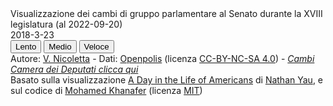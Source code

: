 <head>
<title>Cambi gruppo Senato XVIII</title>
<link rel="stylesheet" href="style/style.css" type="text/css" media="screen" />
<link rel="stylesheet" type="text/css" href="//cloud.typography.com/7626174/696048/css/fonts.css" />
<link href='https://fonts.googleapis.com/css?family=Inconsolata' rel='stylesheet' type='text/css'>
</head>
<meta charset="utf-8">
<style>

.node {
  stroke-width: 1.5px;
}

</style>
<body>
   
<!-- Connecting with D3 library-->
<script src="https://d3js.org/d3.v3.min.js" charset="utf-8"></script>
  
<div id="main-wrapper">
<div id="sidebar">
<div id="title">Visualizzazione dei cambi di gruppo parlamentare al Senato durante la XVIII legislatura (al 2022-09-20)</div>
<div id="current_time">2018-3-23</div>
<div id="speed">
<div id="block_container">
<button type="button" >
<div class="togglebutton slow current" data-val="slow">Lento</div>
</button>
<button type="button" >
<div class="togglebutton medium" data-val="medium">Medio</div>
</button>
<button type="button" >
<div class="togglebutton fast" data-val="fast">Veloce</div>
</button>
</div>
<div class="clr"></div>
</div>
<div id="note"></div>
</div>
<div id="chart"></div>
<div id="cite">
Autore: <a href="https://twitter.com/vi__enne" target="_blank" rel="noopener">V. Nicoletta</a> - 
Dati: <a href="https://parlamento18.openpolis.it/i-gruppi-in-parlamento/senato" target="_blank" rel="noopener">Openpolis</a> 
(licenza 
<a href="https://creativecommons.org/licenses/by-nc/4.0/" target="_blank" rel="noopener">CC-BY-NC-SA 4.0</a>) -  
<a href="https://vi-enne.github.io/cambiCamera18/" target="_blank" rel="noopener"><i>Cambi Camera dei Deputati clicca qui</i></a>
<br>
Basato sulla visualizzazione 
<a href="https://flowingdata.com/2015/12/15/a-day-in-the-life-of-americans/" target="_blank" rel="noopener">A Day in the Life of Americans</a> di 
<a href="https://flowingdata.com/about" target="_blank" rel="noopener">Nathan Yau</a>, e sul codice di 
<a href="https://gist.github.com/mohamedkhanafer/2f2ed4e2e7bff2c96481258675f88470" target="_blank" rel="noopener">Mohamed Khanafer</a> (licenza 
<a href="https://opensource.org/licenses/MIT" target="_blank" rel="noopener">MIT</a>)
</div>
<div class="clr"></div>
</div>
<!-- Connecting with D3 library-->
<script src="https://d3js.org/d3.v3.min.js" charset="utf-8"></script>
<script>
var USER_SPEED = "slow";

var width = 900,
    height = 750,
	padding = 1,
	maxRadius = 3;
	// color = d3.scale.category10();
	
var sched_objs = [],
	curr_time = 0;

var act_codes = [
	{"index": "9", "short": "Lega", "desc": "Lega"},
	{"index": "0", "short": "Fratelli d'Italia", "desc": "FdI"},
	{"index": "5", "short": "Autonomie", "desc": "Aut"},
	{"index": "11", "short": "CAL-PC-Idv", "desc": "CAL-PC-Idv"},
	{"index": "1", "short": "Misto", "desc": "Misto"},
	{"index": "6", "short": "PD", "desc": "PD"},
	{"index": "4", "short": "IPF-CD", "desc": "IpF"},
	{"index": "3", "short": "M5S", "desc": "M5S"},
	{"index": "2", "short": "Italia Viva-PSI", "desc": "IV"},
	{"index": "7", "short": "Eu-MAIE-CD", "desc": "EU-MAIE-CD"},
	{"index": "8", "short": "Forza Italia", "desc": "FI"},
	{"index": "10", "short": "Fuori Parlamento", "desc": "Out"},
];

var speeds = { "slow": 1000, "medium": 200, "fast": 20 };

var time_notes = [
	{ "start_time": 1, "stop_time": 60, "note": "Inizio XVIII legislatura della Repubblica Italiana" },
	{ "start_time": 540, "stop_time": 640, "note": "Nasce Italia Viva-PSI" },
	{ "start_time": 1040, "stop_time": 1060, "note": "Breve formazione del gruppo Eu-MAIE-CD" },
	{ "start_time": 1064, "stop_time": 1164, "note": "Espulsione senatori M5S che non hanno votato la fiducia al governo Draghi" },
	{ "start_time": 1406, "stop_time": 1466, "note": "Si forma per un giorno il gruppo CAL-Idv" },
	{ "start_time": 1496, "stop_time": 1540, "note": "Nasce CAL-PC-Idv" },
	{ "start_time": 1555, "stop_time": 1650, "note": "Nasce Insieme Per il Futuro-CD" },
];
var notes_index = 0;

// Activity to put in center of circle arrangement
var center_act = "Out",
	center_pt = { "x": 380, "y": 365 };

// Coordinates for activities
var foci = {};
act_codes.forEach(function(code, i) {
	if (code.desc == center_act) {
		foci[code.index] = center_pt;
	} else {
		var theta = 2 * Math.PI / (act_codes.length-1);
		foci[code.index] = {x: 250 * Math.cos(i * theta)+380, y: 250 * Math.sin(i * theta)+365 };
	}
});

// Start the SVG
var svg = d3.select("#chart").append("svg")
    .attr("width", width)
    .attr("height", height);

//Data loading   
d3.csv('https://gist.githubusercontent.com/vi-enne/d2132a60b8580bf15dab94f787e48785/raw/bef1307a372656add02d9437b8d9412fbd69cb10/senato18', function(data) {
	data.forEach(function(d) {
		var day_array = d.day.split(",");
		var activities = [];
		for (var i=0; i < day_array.length; i++) {
			// Duration
			if (i % 2 == 1) {
				activities.push({'act': day_array[i-1], 'duration': +day_array[i]});
			}
		}
		sched_objs.push(activities);
	});

	// Used for percentages by time
	var act_counts = { "0": 0, "1": 0, "2": 0, "3": 0, "4": 0, "5": 0, "6": 0, "7": 0, "8": 0, "9": 0, "10": 0, "11": 0, "12": 0, "13": 0, "14": 0, "15": 0, "16": 0 };

  	// A node for each person's schedule
	var nodes = sched_objs.map(function(o,i) {
		var act = o[0].act;
		act_counts[act] += 1;
		var init_x = foci[act].x + Math.random();
		var init_y = foci[act].y + Math.random();
		return {
			act: act,
			radius: 3,
			x: init_x,
			y: init_y,
			color: color(act),
			moves: 0,
			next_move_time: o[0].duration,
			sched: o,
		}
	});

  	var force = d3.layout.force()
		.nodes(nodes)
		.size([width, height])
		// .links([])
		.gravity(0)
		.charge(0)
		.friction(.9)
		.on("tick", tick)
		.start();

	var circle = svg.selectAll("circle")
		.data(nodes)
	  .enter().append("circle")
		.attr("r", function(d) { return d.radius; })
		.style("fill", function(d) { return d.color; });
		// .call(force.drag);
	
	// Activity labels
	var label = svg.selectAll("text")
		.data(act_codes)
	  .enter().append("text")
		.attr("class", "actlabel")
		.attr("x", function(d, i) {
			if (d.desc == center_act) {
				return center_pt.x;
			} else {
				var theta = 2 * Math.PI / (act_codes.length-1);
				return 340 * Math.cos(i * theta)+380;
			}
			
		})
		.attr("y", function(d, i) {
			if (d.desc == center_act) {
				return center_pt.y;
			} else {
				var theta = 2 * Math.PI / (act_codes.length-1);
				return 340 * Math.sin(i * theta)+365;
			}
			
		});

  	label.append("tspan")
		.attr("x", function() { return d3.select(this.parentNode).attr("x"); })
		// .attr("dy", "1.3em")
		.attr("text-anchor", "middle")
		.text(function(d) {
			return d.short;
		});
	label.append("tspan")
		.attr("dy", "1.3em")
		.attr("x", function() { return d3.select(this.parentNode).attr("x"); })
		.attr("text-anchor", "middle")
		.attr("class", "actpct")
		.text(function(d) {
			return act_counts[d.index];
		});

  	// Update nodes based on activity and duration
	function timer() {
		d3.range(nodes.length).map(function(i) {
			var curr_node = nodes[i],
				curr_moves = curr_node.moves; 

			// Time to go to next activity
			if (curr_node.next_move_time == curr_time) {
				if (curr_node.moves == curr_node.sched.length-1) {
					curr_moves = 0;
				} else {
					curr_moves += 1;
				}
			
				// Subtract from current activity count
				act_counts[curr_node.act] -= 1;
			
				// Move on to next activity
				curr_node.act = curr_node.sched[ curr_moves ].act;
			
				// Add to new activity count
				act_counts[curr_node.act] += 1;
			
				curr_node.moves = curr_moves;
				curr_node.cx = foci[curr_node.act].x;
				curr_node.cy = foci[curr_node.act].y;
			
				nodes[i].next_move_time += nodes[i].sched[ curr_node.moves ].duration;
			}
		});

		force.resume();
		curr_time += 1;

 		// Update percentages
		label.selectAll("tspan.actpct")
			.text(function(d) {
				// return readablePercent(act_counts[d.index]);
				return act_counts[d.index];
			});
	
		// Update time
		var end_time = 2008
		var true_time = curr_time % end_time;
		d3.select("#current_time").text(daysToDate(true_time));
		
		// Update notes
		// var true_time = curr_time % 1440;
		if (true_time == time_notes[notes_index].start_time) {
			d3.select("#note")
				.style("top", "0px")
			  .transition()
				.duration(600)
				.style("top", "20px")
				.style("color", "#000000")
				.text(time_notes[notes_index].note);
		}

		// Make note disappear at the end.
		else if (true_time == time_notes[notes_index].stop_time) {
			
			d3.select("#note").transition()
				.duration(1000)
				.style("top", "300px")
				.style("color", "#ffffff");
				
			notes_index += 1;
			if (notes_index == time_notes.length) {
				notes_index = 0;
			}
		}

		setTimeout(timer, speeds[USER_SPEED]);
	}
	setTimeout(timer, speeds[USER_SPEED]);

	function tick(e) {
	  var k = 0.04 * e.alpha;

	  // Push nodes toward their designated focus.
	  nodes.forEach(function(o, i) {
		var curr_act = o.act;
		
		// Make sleep more sluggish moving.
		if (curr_act == "0") {
			var damper = 0.6;
		} else {
			var damper = 1;
		}
		o.color = color(curr_act);
	    o.y += (foci[curr_act].y - o.y) * k * damper;
	    o.x += (foci[curr_act].x - o.x) * k * damper;
	  });

	  circle
	  	  .each(collide(.5))
	  	  .style("fill", function(d) { return d.color; })
	      .attr("cx", function(d) { return d.x; })
	      .attr("cy", function(d) { return d.y; });
	}

	// Resolve collisions between nodes.
	function collide(alpha) {
	  var quadtree = d3.geom.quadtree(nodes);
	  return function(d) {
	    var r = d.radius + maxRadius + padding,
	        nx1 = d.x - r,
	        nx2 = d.x + r,
	        ny1 = d.y - r,
	        ny2 = d.y + r;
	    quadtree.visit(function(quad, x1, y1, x2, y2) {
	      if (quad.point && (quad.point !== d)) {
	        var x = d.x - quad.point.x,
	            y = d.y - quad.point.y,
	            l = Math.sqrt(x * x + y * y),
	            r = d.radius + quad.point.radius + (d.act !== quad.point.act) * padding;
	        if (l < r) {
	          l = (l - r) / l * alpha;
	          d.x -= x *= l;
	          d.y -= y *= l;
	          quad.point.x += x;
	          quad.point.y += y;
	        }
	      }
	      return x1 > nx2 || x2 < nx1 || y1 > ny2 || y2 < ny1;
	    });
	  };
	}

	// Speed toggle
	d3.selectAll(".togglebutton")
      .on("click", function() {
        if (d3.select(this).attr("data-val") == "slow") {
            d3.select(".slow").classed("current", true);
			d3.select(".medium").classed("current", false);
            d3.select(".fast").classed("current", false);
        } else if (d3.select(this).attr("data-val") == "medium") {
            d3.select(".slow").classed("current", false);
			d3.select(".medium").classed("current", true);
            d3.select(".fast").classed("current", false);
        } 
		else {
            d3.select(".slow").classed("current", false);
			d3.select(".medium").classed("current", false);
			d3.select(".fast").classed("current", true);
        }
		
		USER_SPEED = d3.select(this).attr("data-val");
    });
}); // @end d3.tsv

function color(activity) {
	
	var colorByActivity = {
		"0": "#1a237e",
		"1": "#78909c",
		"2": "#ab47bc",
		"3": "#ffeb3b",
		"4": "#1b5e20",
		"5": "#bcaaa4",
		"6": "#f44336",
		"7": "#80deea",
		"8": "#0d47a1",
		"9": "#303f9f",
		"10": "#ffffff",
		"11": "#ff5722",
	}
	
	return colorByActivity[activity];
	
}

// Output readable percent based on count.
function readablePercent(n) {
	var pct = 100 * n / 1000;
	if (pct < 1 && pct > 0) {
		pct = "<1%";
	} else {
		pct = Math.round(pct) + "%";
	}
	
	return pct;
}


// Day. Data is days from 2018-03-23.
function daysToDate(m) {
    m = Math.min(m,1643);
    var d = new Date("2018-03-23");
    d.setDate(d.getDate()+m);
    var y = d.getFullYear();
    var da = d.getDate();
    var mo = d.getMonth() + 1;
    return (y+'-'+mo+'-'+da);
}

</script>
